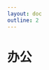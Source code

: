 ```yaml
---
layout: doc
outline: 2
---
```


<script setup>
// 引入组件
// import MNavLinks from '../components/MNavLinks.vue'
// 引入数据源
import { NAV_DATA } from './data'
</script>

# 办公

<NavCard v-for="{title, items} in NAV_DATA" :title="title" :items="items" />
